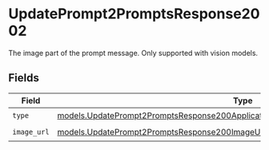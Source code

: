 # UpdatePrompt2PromptsResponse2002

The image part of the prompt message. Only supported with vision models.


## Fields

| Field                                                                                                                                                                          | Type                                                                                                                                                                           | Required                                                                                                                                                                       | Description                                                                                                                                                                    |
| ------------------------------------------------------------------------------------------------------------------------------------------------------------------------------ | ------------------------------------------------------------------------------------------------------------------------------------------------------------------------------ | ------------------------------------------------------------------------------------------------------------------------------------------------------------------------------ | ------------------------------------------------------------------------------------------------------------------------------------------------------------------------------ |
| `type`                                                                                                                                                                         | [models.UpdatePrompt2PromptsResponse200ApplicationJSONResponseBody3PromptConfigType](../models/updateprompt2promptsresponse200applicationjsonresponsebody3promptconfigtype.md) | :heavy_check_mark:                                                                                                                                                             | N/A                                                                                                                                                                            |
| `image_url`                                                                                                                                                                    | [models.UpdatePrompt2PromptsResponse200ImageURL](../models/updateprompt2promptsresponse200imageurl.md)                                                                         | :heavy_check_mark:                                                                                                                                                             | N/A                                                                                                                                                                            |